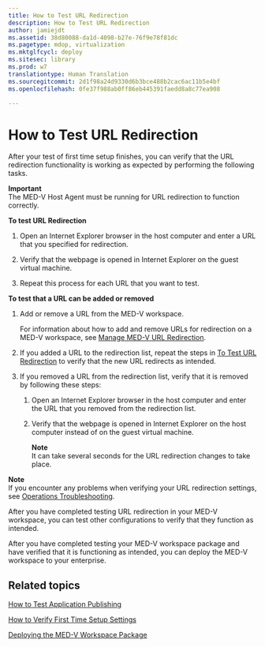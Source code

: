 ```yaml
---
title: How to Test URL Redirection
description: How to Test URL Redirection
author: jamiejdt
ms.assetid: 38d80088-da1d-4098-b27e-76f9e78f81dc
ms.pagetype: mdop, virtualization
ms.mktglfcycl: deploy
ms.sitesec: library
ms.prod: w7
translationtype: Human Translation
ms.sourcegitcommit: 2d1f98a24d9330d6b3bce488b2cac6ac11b5e4bf
ms.openlocfilehash: 0fe37f988ab0ff86eb445391faedd8a8c77ea908

---
```



# How to Test URL Redirection


After your test of first time setup finishes, you can verify that the URL redirection functionality is working as expected by performing the following tasks.

**Important**  
The MED-V Host Agent must be running for URL redirection to function correctly.

 

**To test URL Redirection**

1.  Open an Internet Explorer browser in the host computer and enter a URL that you specified for redirection.

2.  Verify that the webpage is opened in Internet Explorer on the guest virtual machine.

3.  Repeat this process for each URL that you want to test.

**To test that a URL can be added or removed**

1.  Add or remove a URL from the MED-V workspace.

    For information about how to add and remove URLs for redirection on a MED-V workspace, see [Manage MED-V URL Redirection](manage-med-v-url-redirection.md).

2.  If you added a URL to the redirection list, repeat the steps in [To Test URL Redirection](#bkmk-urlredir) to verify that the new URL redirects as intended.

3.  If you removed a URL from the redirection list, verify that it is removed by following these steps:

    1.  Open an Internet Explorer browser in the host computer and enter the URL that you removed from the redirection list.

    2.  Verify that the webpage is opened in Internet Explorer on the host computer instead of on the guest virtual machine.

        **Note**  
        It can take several seconds for the URL redirection changes to take place.

         

**Note**  
If you encounter any problems when verifying your URL redirection settings, see [Operations Troubleshooting](operations-troubleshooting-medv2.md).

 

After you have completed testing URL redirection in your MED-V workspace, you can test other configurations to verify that they function as intended.

After you have completed testing your MED-V workspace package and have verified that it is functioning as intended, you can deploy the MED-V workspace to your enterprise.

## Related topics


[How to Test Application Publishing](how-to-test-application-publishing.md)

[How to Verify First Time Setup Settings](how-to-verify-first-time-setup-settings.md)

[Deploying the MED-V Workspace Package](deploying-the-med-v-workspace-package.md)

 

 








<!--HONumber=Jun16_HO4-->


